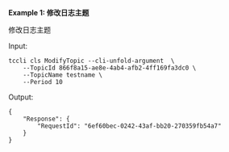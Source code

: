 **Example 1: 修改日志主题**

修改日志主题

Input: 

```
tccli cls ModifyTopic --cli-unfold-argument  \
    --TopicId 866f8a15-ae8e-4ab4-afb2-4ff169fa3dc0 \
    --TopicName testname \
    --Period 10
```

Output: 
```
{
    "Response": {
        "RequestId": "6ef60bec-0242-43af-bb20-270359fb54a7"
    }
}
```

